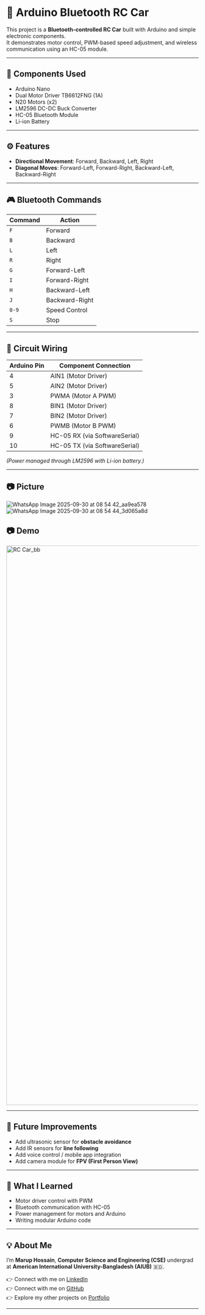 # 🚗 Arduino Bluetooth RC Car

This project is a **Bluetooth-controlled RC Car** built with Arduino and simple electronic components.  
It demonstrates motor control, PWM-based speed adjustment, and wireless communication using an HC-05 module.  

---

## 🔧 Components Used
- Arduino Nano  
- Dual Motor Driver TB6612FNG (1A)  
- N20 Motors (x2)  
- LM2596 DC-DC Buck Converter  
- HC-05 Bluetooth Module  
- Li-ion Battery  

---

## ⚙️ Features
- **Directional Movement**: Forward, Backward, Left, Right  
- **Diagonal Moves**: Forward-Left, Forward-Right, Backward-Left, Backward-Right  

---

## 🎮 Bluetooth Commands
| Command | Action |
|---------|--------|
| `F` | Forward |
| `B` | Backward |
| `L` | Left |
| `R` | Right |
| `G` | Forward-Left |
| `I` | Forward-Right |
| `H` | Backward-Left |
| `J` | Backward-Right |
| `0-9` | Speed Control |
| `S` | Stop |

---

## 📝 Circuit Wiring
| Arduino Pin | Component Connection |
|-------------|----------------------|
| 4 | AIN1 (Motor Driver) |
| 5 | AIN2 (Motor Driver) |
| 3 | PWMA (Motor A PWM) |
| 8 | BIN1 (Motor Driver) |
| 7 | BIN2 (Motor Driver) |
| 6 | PWMB (Motor B PWM) |
| 9 | HC-05 RX (via SoftwareSerial) |
| 10 | HC-05 TX (via SoftwareSerial) |

*(Power managed through LM2596 with Li-ion battery.)*  

---
## 📷 Picture
![WhatsApp Image 2025-09-30 at 08 54 42_aa9ea578](https://github.com/user-attachments/assets/5db3d832-732e-4360-915a-d0c919fdf954)
![WhatsApp Image 2025-09-30 at 08 54 44_3d065a8d](https://github.com/user-attachments/assets/157fb837-2e9e-45cc-9316-4f8a03b47bc8)

## 📷 Demo
<img width="2658" height="1461" alt="RC Car_bb" src="https://github.com/user-attachments/assets/57acddd9-48b6-44a1-98a5-64d76f74be8f" />


---

## 🚀 Future Improvements
- Add ultrasonic sensor for **obstacle avoidance**  
- Add IR sensors for **line following**  
- Add voice control / mobile app integration  
- Add camera module for **FPV (First Person View)**  

---

## 📖 What I Learned
- Motor driver control with PWM  
- Bluetooth communication with HC-05  
- Power management for motors and Arduino  
- Writing modular Arduino code  

---

## 💡 About Me
I’m **Marup Hossain**,
**Computer Science and Engineering (CSE)** undergrad at **American International University-Bangladesh (AIUB)** 🇧🇩.  

👉 Connect with me on [LinkedIn](https://www.linkedin.com/in/marup-hossain-64722834a?utm_source=share&utm_campaign=share_via&utm_content=profile&utm_medium=android_app)  
👉 Connect with me on [GitHub](https://github.com/marup00800)  
👉 Explore my other projects on [Portfolio](https://sites.google.com/view/maruphossain/home)

---
